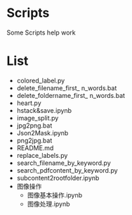 # Scripts
Some Scripts help work
# List
- colored_label.py
- delete_filename_first_ n_words.bat
- delete_foldername_first_ n_words.bat
- heart.py
- hstack&save.ipynb
- image_split.py
- jpg2png.bat
- Json2Mask.ipynb
- png2jpg.bat
- README.md
- replace_labels.py
- search_filename_by_keyword.py
- search_pdfcontent_by_keyword.py
- subcontent2rootfolder.ipynb
- 图像操作
  - 图像基本操作.ipynb
  - 图像处理.ipynb
